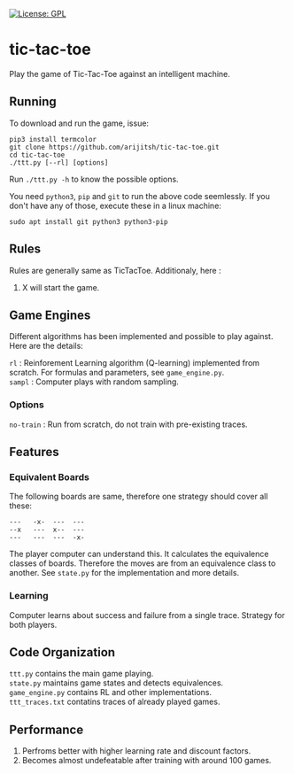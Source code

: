 [![License: GPL](https://img.shields.io/badge/License-GPL-yellow.svg)](https://opensource.org/licenses/GPL-2.0)
# tic-tac-toe
Play the game of Tic-Tac-Toe against an intelligent machine.

## Running
To download and run the game, issue:
```
pip3 install termcolor
git clone https://github.com/arijitsh/tic-tac-toe.git
cd tic-tac-toe
./ttt.py [--rl] [options]
```
Run `./ttt.py -h` to know the possible options.

You need `python3`, `pip` and `git` to run the above code seemlessly. If you don't have any of those, execute these in a linux machine:
```
sudo apt install git python3 python3-pip
```
## Rules
Rules are generally same as TicTacToe. Additionaly, here :
1. X will start the game.

## Game Engines

Different algorithms has been implemented and possible to play against. Here are the details:

`rl` : Reinforement Learning algorithm (Q-learning) implemented from scratch. For formulas and parameters, see `game_engine.py`.\
`sampl` : Computer plays with random sampling.

### Options
`no-train` : Run from scratch, do not train with pre-existing traces.  

## Features
### Equivalent Boards
The following boards are same, therefore one strategy should cover all these:
```
---   -x-  ---  ---
--x   ---  x--  ---
---   ---  ---  -x-
```
The player computer can understand this. It calculates the equivalence classes of boards. Therefore the moves are from an equivalence class to another. See `state.py` for the implementation and more details.

### Learning
Computer learns about success and failure from a single trace. Strategy for both players.

## Code Organization
`ttt.py` contains the main game playing.\
`state.py` maintains game states and detects equivalences.\
`game_engine.py` contains RL and other implementations.\
`ttt_traces.txt` contatins traces of already played games.

## Performance
1. Perfroms better with higher learning rate and discount factors.
2. Becomes almost undefeatable after training with around 100 games.
